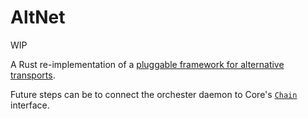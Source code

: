 AltNet
======

WIP

A Rust re-implementation of a [pluggable framework for alternative transports](https://github.com/bitcoin/bitcoin/pull/18988).

Future steps can be to connect the orchester daemon to Core's [`Chain`](https://github.com/bitcoin/bitcoin/blob/4a4289e2c98cfbc51b05716f21065838afed80f6/src/interfaces/chain.h#L117) interface.
